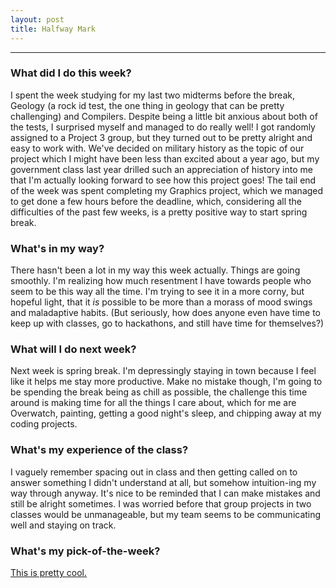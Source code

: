 ```yaml
---
layout: post
title: Halfway Mark
---
```


***

### What did I do this week? ###

I spent the week studying for my last two midterms before the break, Geology (a rock id test, the one thing in geology that can be pretty challenging) and Compilers. Despite being a little bit anxious about both of the tests, I surprised myself and managed to do really well! I got randomly assigned to a Project 3 group, but they turned out to be pretty alright and easy to work with. We've decided on military history as the topic of our project which I might have been less than excited about a year ago, but my government class last year drilled such an appreciation of history into me that I'm actually looking forward to see how this project goes! The tail end of the week was spent completing my Graphics project, which we managed to get done a few hours before the deadline, which, considering all the difficulties of the past few weeks, is a pretty positive way to start spring break.


### What's in my way? ###

 There hasn't been a lot in my way this week actually. Things are going smoothly. I'm realizing how much resentment I have towards people who seem to be this way all the time. I'm trying to see it in a more corny, but hopeful light, that it *is* possible to be more than a morass of mood swings and maladaptive habits. (But seriously, how does anyone even have time to keep up with classes, go to hackathons, and still have time for themselves?) 

### What will I do next week? ###

Next week is spring break. I'm depressingly staying in town because I feel like it helps me stay more productive. Make no mistake though, I'm going to be spending the break being as chill as possible, the challenge this time around is making time for all the things I care about, which for me are Overwatch, painting, getting a good night's sleep, and chipping away at my coding projects.

### What's my experience of the class? ###

I vaguely remember spacing out in class and then getting called on to answer something I didn't understand at all, but somehow intuition-ing my way through anyway. It's nice to be reminded that I can make mistakes and still be alright sometimes. I was worried before that group projects in two classes would be unmanageable, but my team seems to be communicating well and staying on track.


### What's my pick-of-the-week? ###

[This is pretty cool.](http://www.wolfram.com/programming-lab/explorations/random-cityscapes/)